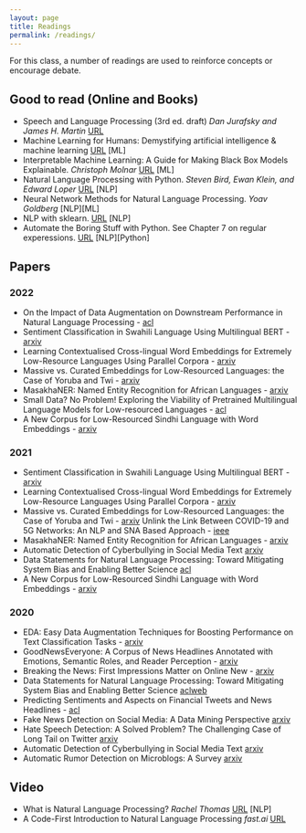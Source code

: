 ```yaml
---
layout: page
title: Readings
permalink: /readings/
---
```


For this class, a number of readings are used to reinforce concepts or encourage debate.

## Good to read (Online and Books)

* Speech and Language Processing (3rd ed. draft) *Dan Jurafsky and James H. Martin* [URL](https://web.stanford.edu/~jurafsky/slp3/)
* Machine Learning for Humans: Demystifying artificial intelligence & machine learning [URL](https://medium.com/machine-learning-for-humans/why-machine-learning-matters-6164faf1df12) [ML]
* Interpretable Machine Learning: A Guide for Making Black Box Models Explainable. *Christoph Molnar* [URL](https://christophm.github.io/interpretable-ml-book/) [ML]
* Natural Language Processing with Python. *Steven Bird, Ewan Klein, and Edward Loper* [URL](http://www.nltk.org/) [NLP]
* Neural Network Methods for Natural Language Processing. *Yoav Goldberg* [NLP][ML]
* NLP with sklearn. [URL](https://scikit-learn.org/stable/tutorial/text_analytics/working_with_text_data.html) [NLP]
* Automate the Boring Stuff with Python. See Chapter 7 on regular experessions. [URL](https://automatetheboringstuff.com/2e/chapter7/) [NLP][Python]

## Papers

### 2022
* On the Impact of Data Augmentation on Downstream Performance in Natural Language Processing - [acl](https://aclanthology.org/2022.insights-1.12)
* Sentiment Classification in Swahili Language Using Multilingual BERT - [arxiv](https://arxiv.org/abs/2104.09006)
* Learning Contextualised Cross-lingual Word Embeddings for Extremely Low-Resource Languages Using Parallel Corpora - [arxiv](https://arxiv.org/abs/2010.14649)
* Massive vs. Curated Embeddings for Low-Resourced Languages: the Case of Yoruba and Twi - [arxiv](https://arxiv.org/abs/1912.02481)
* MasakhaNER: Named Entity Recognition for African Languages - [arxiv](https://arxiv.org/abs/2103.11811)
* Small Data? No Problem! Exploring the Viability of Pretrained Multilingual Language Models for Low-resourced Languages - [acl](https://aclanthology.org/2022.insights-1.12/)
* A New Corpus for Low-Resourced Sindhi Language with Word Embeddings - [arxiv](https://arxiv.org/abs/1911.12579) 

### 2021

* Sentiment Classification in Swahili Language Using Multilingual BERT - [arxiv](https://arxiv.org/abs/2104.09006)
* Learning Contextualised Cross-lingual Word Embeddings for Extremely Low-Resource Languages Using Parallel Corpora - [arxiv](https://arxiv.org/abs/2010.14649)
* Massive vs. Curated Embeddings for Low-Resourced Languages: the Case of Yoruba and Twi - [arxiv](https://arxiv.org/abs/1912.02481)
Unlink the Link Between COVID-19 and 5G Networks: An NLP and SNA Based Approach - [ieee](https://ieeexplore.ieee.org/document/9262907)
* MasakhaNER: Named Entity Recognition for African Languages - [arxiv](https://arxiv.org/abs/2103.11811)
* Automatic Detection of Cyberbullying in Social Media Text [arxiv](https://arxiv.org/pdf/1801.05617.pdf)
* Data Statements for Natural Language Processing: Toward Mitigating System Bias and Enabling Better Science [acl](https://www.aclweb.org/anthology/Q18-1041.pdf)
* A New Corpus for Low-Resourced Sindhi Language with Word Embeddings - [arxiv](https://arxiv.org/abs/1911.12579)


### 2020
* EDA: Easy Data Augmentation Techniques for Boosting Performance on Text Classification Tasks - [arxiv](https://arxiv.org/abs/1901.11196)
* GoodNewsEveryone: A Corpus of News Headlines Annotated with Emotions, Semantic Roles, and Reader Perception - [arxiv](https://arxiv.org/abs/1912.03184)
* Breaking the News: First Impressions Matter on Online New - [arxiv](https://arxiv.org/pdf/1503.07921.pdf)
* Data Statements for Natural Language Processing: Toward Mitigating System Bias and Enabling Better Science [aclweb](https://www.aclweb.org/anthology/Q18-1041.pdf)
* Predicting Sentiments and Aspects on Financial Tweets and News Headlines - [acl](https://dl.acm.org/doi/pdf/10.1145/3184558.3191828)
* Fake News Detection on Social Media: A Data Mining Perspective [arxiv](https://arxiv.org/pdf/1708.01967.pdf)
* Hate Speech Detection: A Solved Problem? The Challenging Case of Long Tail on Twitter [arxiv](https://arxiv.org/pdf/1803.03662.pdf)
* Automatic Detection of Cyberbullying in Social Media Text [arxiv](https://arxiv.org/pdf/1801.05617.pdf)
* Automatic Rumor Detection on Microblogs: A Survey [arxiv](https://arxiv.org/pdf/1807.03505.pdf)

## Video

* What is Natural Language Processing? *Rachel Thomas* [URL](http://www.youtube.com/watch?v=cce8ntxP_XI) [NLP]
* A Code-First Introduction to Natural Language Processing *fast.ai* [URL](https://www.fast.ai/2019/07/08/fastai-nlp/)
